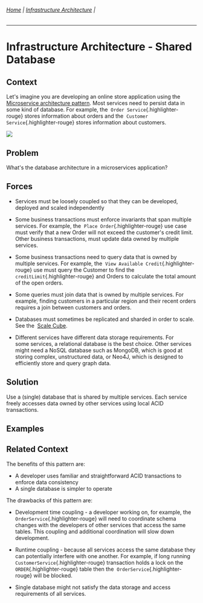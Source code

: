 ###### [Home](https://github.com/RyKaj/Documentation/blob/master/README.md) | [Infrastructure Architecture](https://github.com/RyKaj/Documentation/tree/master/InfrastructureArchitecture/README.md) |
------------

Infrastructure Architecture - Shared Database
===========================================


 
Context
-------

Let's imagine you are developing an online store application using the 
[Microservice architecture
pattern](https://microservices.io/patterns/microservices.html).
Most services need to persist data in some kind of database. For
example, the  `Order Service`{.highlighter-rouge} stores information
about orders and the  `Customer Service`{.highlighter-rouge} stores
information about customers.

![](https://microservices.io/i/customersandorders.png)

Problem
-------

What's the database architecture in a microservices application?

Forces
------

-   Services must be loosely coupled so that they can be developed,
    deployed and scaled independently

-   Some business transactions must enforce invariants that span
    multiple services. For example, the 
    `Place Order`{.highlighter-rouge} use case must verify that a new
    Order will not exceed the customer's credit limit. Other business
    transactions, must update data owned by multiple services.

-   Some business transactions need to query data that is owned by
    multiple services. For example, the 
    `View Available Credit`{.highlighter-rouge} use must query the
    Customer to find the  `creditLimit`{.highlighter-rouge} and Orders
    to calculate the total amount of the open orders.

-   Some queries must join data that is owned by multiple services. For
    example, finding customers in a particular region and their recent
    orders requires a join between customers and orders.

-   Databases must sometimes be replicated and sharded in order to
    scale. See the  [Scale
    Cube](https://microservices.io/articles/scalecube.html).

-   Different services have different data storage requirements. For
    some services, a relational database is the best choice. Other
    services might need a NoSQL database such as MongoDB, which is good
    at storing complex, unstructured data, or Neo4J, which is designed
    to efficiently store and query graph data.

Solution
--------

Use a (single) database that is shared by multiple services. Each
service freely accesses data owned by other services using local ACID
transactions.

Examples
--------

Related Context
---------------

The benefits of this pattern are:

-   A developer uses familiar and straightforward ACID transactions to
    enforce data consistency
-   A single database is simpler to operate

The drawbacks of this pattern are:

-   Development time coupling - a developer working on, for example,
    the  `OrderService`{.highlighter-rouge} will need to coordinate
    schema changes with the developers of other services that access the
    same tables. This coupling and additional coordination will slow
    down development.

-   Runtime coupling - because all services access the same database
    they can potentially interfere with one another. For example, if
    long running  `CustomerService`{.highlighter-rouge} transaction
    holds a lock on the  `ORDER`{.highlighter-rouge} table then the 
    `OrderService`{.highlighter-rouge} will be blocked.

-   Single database might not satisfy the data storage and access
    requirements of all services.



 



